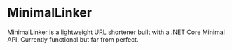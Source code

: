 # MinimalLinker

MinimalLinker is a lightweight URL shortener built with a .NET Core Minimal API. Currently functional but far from perfect. 
